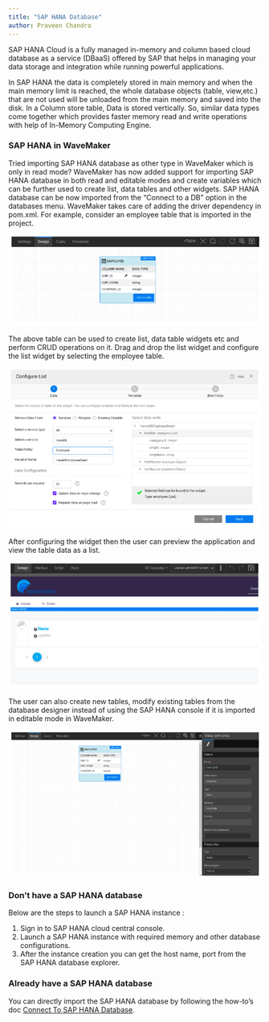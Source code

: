 ```yaml
---
title: "SAP HANA Database"
author: Praveen Chandra
---
```


SAP HANA Cloud is a fully managed in-memory and column based cloud database as a service (DBaaS) offered by SAP that helps in managing your data storage and integration while running powerful applications.

In SAP HANA the data is completely stored in main memory and when the main memory limit is reached, the whole database objects (table, view,etc.) that are not used will be unloaded from the main memory and saved into the disk. In a Column store table, Data is stored vertically. So, similar data types come together which provides faster memory read and write operations with help of In-Memory Computing Engine.


<!-- truncate -->

### SAP HANA in WaveMaker

Tried importing SAP HANA database as other type in WaveMaker which is only in read mode? WaveMaker has now added support for importing SAP HANA database in both read and editable modes and create variables which can be further used to create list, data tables and other widgets.
SAP HANA database can be now imported from the “Connect to a DB” option in the databases menu.
WaveMaker takes care of adding the driver dependency in pom.xml.
For example, consider an employee table that is imported in the project.

![SAP HANA Design](/learn/assets/sap-design-page.png)

The above table can be used to create list, data table widgets etc and perform CRUD operations on it.
Drag and drop the list widget and configure the list widget by selecting the employee table.

![SAP HANA Configure List](/learn/assets/sap-configure-list.png)

After configuring the widget then the user can preview the application and view the table data as a list.

![SAP HANA List Widget](/learn/assets/sap-list-widget.png)

The user can also create new tables, modify existing tables from the database designer instead of using the SAP HANA console if it is imported in editable mode in WaveMaker.

![SAP HANA Table Options](/learn/assets/sap-table-options.png)

### Don’t have a SAP HANA database
Below are the steps to launch a SAP HANA instance : 
1. Sign in to SAP HANA cloud central console.
2. Launch a SAP HANA instance with required memory and other database configurations.
3. After the instance creation you can get the host name, port from the SAP HANA database explorer.

### Already have a SAP HANA database

You can directly import the SAP HANA database by following the how-to’s doc [Connect To SAP HANA Database](/learn/how-tos/configuring-sap-hana-clouddb#docsNav).